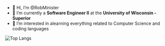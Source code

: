 - 👋 Hi, I’m @RobMinister
- 🌱 I’m currently a **Software Engineer II** at the **University of Wisconsin - Superior** 
- 👀 I’m interested in alearning everything related to Computer Science and coding languages

![Top Langs](https://github-readme-stats.vercel.app/api/top-langs/?username=RobMinister&hide_progress=false&langs_count=20)


